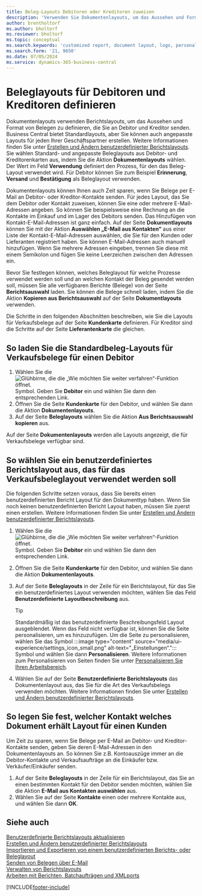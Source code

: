 ```yaml
---
title: Beleg-Layouts Debitoren oder Kreditoren zuweisen
description: 'Verwenden Sie Dokumentenlayouts, um das Aussehen und Format von Belegen wie Rechnungen und Bestellungen zu steuern, die Sie an Debitoren und Kreditoren senden.'
author: brentholtorf
ms.author: bholtorf
ms.reviewer: bholtorf
ms.topic: conceptual
ms.search.keywords: 'customized report, document layout, logo, personalize'
ms.search.form: '21, 9650'
ms.date: 07/05/2024
ms.service: dynamics-365-business-central
---
```

# Beleglayouts für Debitoren und Kreditoren definieren

Dokumentenlayouts verwenden Berichtslayouts, um das Aussehen und Format von Belegen zu definieren, die Sie an Debitor und Kreditor senden. Business Central bietet Standardlayouts, aber Sie können auch angepasste Layouts für jeden Ihrer Geschäftspartner erstellen. Weitere Informationen finden Sie unter [Erstellen und Ändern benutzerdefinierter Berichtslayouts](ui-how-create-custom-report-layout.md). Sie wählen Standard- und angepasste Beleglayouts aus Debitor- und Kreditorenkarten aus, indem Sie die Aktion **Dokumentenlayouts** wählen. Der Wert im Feld **Verwendung** definiert den Prozess, für den das Beleg-Layout verwendet wird. Für Debitor können Sie zum Beispiel **Erinnerung**, **Versand** und **Bestätigung** als Beleglayout verwenden.

Dokumentenlayouts können Ihnen auch Zeit sparen, wenn Sie Belege per E-Mail an Debitor- oder Kreditor-Kontakte senden. Für jedes Layout, das Sie dem Debitor oder Kontakt zuweisen, können Sie eine oder mehrere E-Mail-Adressen angeben. So können Sie beispielsweise eine Rechnung an die Kontakte im Einkauf und im Lager des Debitors senden. Das Hinzufügen von Kontakt-E-Mail-Adressen ist ganz einfach. Auf der Seite  **Dokumentlayouts**  können Sie mit der Aktion  **Auswählen „E-Mail aus Kontakten“**  aus einer Liste der Kontakt-E-Mail-Adressen auswählen, die Sie für den Kunden oder Lieferanten registriert haben. Sie können E-Mail-Adressen auch manuell hinzufügen. Wenn Sie mehrere Adressen eingeben, trennen Sie diese mit einem Semikolon und fügen Sie keine Leerzeichen zwischen den Adressen ein.

Bevor Sie festlegen können, welches Beleglayout für welche Prozesse verwendet werden soll und an welchen Kontakt der Beleg gesendet werden soll, müssen Sie alle verfügbaren Berichte (Belege) von der Seite **Berichtsauswahl** laden. Sie können die Belege schnell laden, indem Sie die Aktion **Kopieren aus Berichtsauswahl** auf der Seite **Dokumentlayouts** verwenden.

Die Schritte in den folgenden Abschnitten beschreiben, wie Sie die Layouts für Verkaufsbelege auf der Seite **Kundenkarte** definieren. Für Kreditor sind die Schritte auf der Seite **Lieferantenkarte** die gleichen.

## So laden Sie die Standardbeleg-Layouts für Verkaufsbelege für einen Debitor

1. Wählen Sie die ![Glühbirne, die die „Wie möchten Sie weiter verfahren“-Funktion öffnet.](media/ui-search/search_small.png "Tell me-Funktion") Symbol. Geben Sie **Debitor** ein und wählen Sie dann den entsprechenden Link.
2. Öffnen Sie die Seite **Kundenkarte** für den Debitor, und wählen Sie dann die Aktion **Dokumentenlayouts**.
3. Auf der Seite **Beleglayouts** wählen Sie die Aktion **Aus Berichtsauswahl kopieren** aus.

Auf der Seite **Dokumentenlayouts** werden alle Layouts angezeigt, die für Verkaufsbelege verfügbar sind. 

## So wählen Sie ein benutzerdefiniertes Berichtslayout aus, das für das Verkaufsbeleglayout verwendet werden soll

Die folgenden Schritte setzen voraus, dass Sie bereits einen benutzerdefinierten Bericht Layout für den Dokumenttyp haben. Wenn Sie noch keinen benutzerdefinierten Bericht Layout haben, müssen Sie zuerst einen erstellen. Weitere Informationen finden Sie unter [Erstellen und Ändern benutzerdefinierter Berichtslayouts](ui-how-create-custom-report-layout.md).

1. Wählen Sie die ![Glühbirne, die die „Wie möchten Sie weiter verfahren“-Funktion öffnet.](media/ui-search/search_small.png "Tell Me-Funktion") Symbol. Geben Sie **Debitor** ein und wählen Sie dann den entsprechenden Link.
2. Öffnen Sie die Seite **Kundenkarte** für den Debitor, und wählen Sie dann die Aktion **Dokumentenlayouts**.
3. Auf der Seite **Beleglayouts** in der Zeile für ein Berichtslayout, für das Sie ein benutzerdefiniertes Layout verwenden möchten, wählen Sie das Feld **Benutzerdefinierte Layoutbeschreibung** aus.

   > [!TIP]
   > Standardmäßig ist das benutzerdefinierte Beschreibungsfeld Layout ausgeblendet. Wenn das Feld nicht verfügbar ist, können Sie die Seite personalisieren, um es hinzuzufügen. Um die Seite zu personalisieren, wählen Sie das Symbol :::image type="content" source="media/ui-experience/settings_icon_small.png" alt-text="„Einstellungen“."::: Symbol und wählen Sie dann  **Personalisieren**. Weitere Informationen zum Personalisieren von Seiten finden Sie unter  [Personalisieren Sie Ihren Arbeitsbereich](ui-personalization-user.md).

1. Wählen Sie auf der Seite **Benutzerdefinierte Berichtslayouts** das Dokumentenlayout aus, das Sie für die Art des Verkaufsbelegs verwenden möchten. Weitere Informationen finden Sie unter [Erstellen und Ändern benutzerdefinierter Berichtslayouts](ui-how-create-custom-report-layout.md).

## So legen Sie fest, welcher Kontakt welches Dokument erhält Layout für einen Kunden

Um Zeit zu sparen, wenn Sie Belege per E-Mail an Debitor- und Kreditor-Kontakte senden, geben Sie deren E-Mail-Adressen in den Dokumentenlayouts an. So können Sie z.B. Kontoauszüge immer an die Debitor-Kontakte und Verkaufsaufträge an die Einkäufer bzw. Verkäufer/Einkäufer senden.

1. Auf der Seite **Beleglayouts** in der Zeile für ein Berichtslayout, das Sie an einen bestimmten Kontakt für den Debitor senden möchten, wählen Sie die Aktion **E-Mail aus Kontakten auswählen** aus.
2. Wählen Sie auf der Seite **Kontakte** einen oder mehrere Kontakte aus, und wählen Sie dann **OK**.

## Siehe auch

[Benutzerdefinierte Berichtslayouts aktualisieren](ui-update-report-layouts.md)  
[Erstellen und Ändern benutzerdefinierter Berichtslayouts](ui-how-create-custom-report-layout.md)  
[Importieren und Exportieren von einem benutzerdefinierten Berichts- oder Beleglayout](ui-how-import-and-export-report-layout.md)  
[Senden von Belegen über E-Mail](ui-how-send-documents-email.md)  
[Verwalten von Berichtslayouts](ui-manage-report-layouts.md)  
[Arbeiten mit Berichten, Batchaufträgen und XMLports](ui-work-report.md)  


[!INCLUDE[footer-include](includes/footer-banner.md)]
